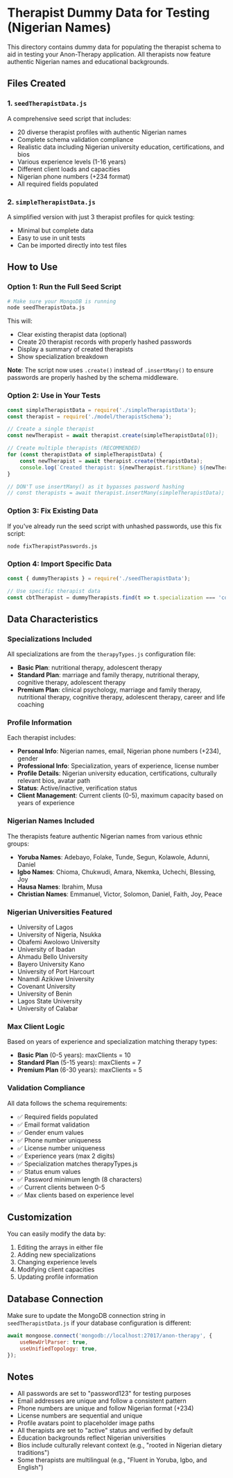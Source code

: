 # Therapist Dummy Data for Testing (Nigerian Names)

This directory contains dummy data for populating the therapist schema to aid in testing your Anon-Therapy application. All therapists now feature authentic Nigerian names and educational backgrounds.

## Files Created

### 1. `seedTherapistData.js`
A comprehensive seed script that includes:
- 20 diverse therapist profiles with authentic Nigerian names
- Complete schema validation compliance
- Realistic data including Nigerian university education, certifications, and bios
- Various experience levels (1-16 years)
- Different client loads and capacities
- Nigerian phone numbers (+234 format)
- All required fields populated

### 2. `simpleTherapistData.js`
A simplified version with just 3 therapist profiles for quick testing:
- Minimal but complete data
- Easy to use in unit tests
- Can be imported directly into test files

## How to Use

### Option 1: Run the Full Seed Script
```bash
# Make sure your MongoDB is running
node seedTherapistData.js
```

This will:
- Clear existing therapist data (optional)
- Create 20 therapist records with properly hashed passwords
- Display a summary of created therapists
- Show specialization breakdown

**Note**: The script now uses `.create()` instead of `.insertMany()` to ensure passwords are properly hashed by the schema middleware.

### Option 2: Use in Your Tests
```javascript
const simpleTherapistData = require('./simpleTherapistData');
const therapist = require('./model/therapistSchema');

// Create a single therapist
const newTherapist = await therapist.create(simpleTherapistData[0]);

// Create multiple therapists (RECOMMENDED)
for (const therapistData of simpleTherapistData) {
    const newTherapist = await therapist.create(therapistData);
    console.log(`Created therapist: ${newTherapist.firstName} ${newTherapist.lastName}`);
}

// DON'T use insertMany() as it bypasses password hashing
// const therapists = await therapist.insertMany(simpleTherapistData); // ❌ Won't hash passwords
```

### Option 3: Fix Existing Data
If you've already run the seed script with unhashed passwords, use this fix script:
```bash
node fixTherapistPasswords.js
```

### Option 4: Import Specific Data
```javascript
const { dummyTherapists } = require('./seedTherapistData');

// Use specific therapist data
const cbtTherapist = dummyTherapists.find(t => t.specialization === 'cognitive behavioral therapy');
```

## Data Characteristics

### Specializations Included
All specializations are from the `therapyTypes.js` configuration file:
- **Basic Plan**: nutritional therapy, adolescent therapy
- **Standard Plan**: marriage and family therapy, nutritional therapy, cognitive therapy, adolescent therapy
- **Premium Plan**: clinical psychology, marriage and family therapy, nutritional therapy, cognitive therapy, adolescent therapy, career and life coaching

### Profile Information
Each therapist includes:
- **Personal Info**: Nigerian names, email, Nigerian phone numbers (+234), gender
- **Professional Info**: Specialization, years of experience, license number
- **Profile Details**: Nigerian university education, certifications, culturally relevant bios, avatar path
- **Status**: Active/inactive, verification status
- **Client Management**: Current clients (0-5), maximum capacity based on years of experience

### Nigerian Names Included
The therapists feature authentic Nigerian names from various ethnic groups:
- **Yoruba Names**: Adebayo, Folake, Tunde, Segun, Kolawole, Adunni, Daniel
- **Igbo Names**: Chioma, Chukwudi, Amara, Nkemka, Uchechi, Blessing, Joy
- **Hausa Names**: Ibrahim, Musa
- **Christian Names**: Emmanuel, Victor, Solomon, Daniel, Faith, Joy, Peace

### Nigerian Universities Featured
- University of Lagos
- University of Nigeria, Nsukka
- Obafemi Awolowo University
- University of Ibadan
- Ahmadu Bello University
- Bayero University Kano
- University of Port Harcourt
- Nnamdi Azikiwe University
- Covenant University
- University of Benin
- Lagos State University
- University of Calabar

### Max Client Logic
Based on years of experience and specialization matching therapy types:
- **Basic Plan** (0-5 years): maxClients = 10
- **Standard Plan** (5-15 years): maxClients = 7  
- **Premium Plan** (6-30 years): maxClients = 5

### Validation Compliance
All data follows the schema requirements:
- ✅ Required fields populated
- ✅ Email format validation
- ✅ Gender enum values
- ✅ Phone number uniqueness
- ✅ License number uniqueness
- ✅ Experience years (max 2 digits)
- ✅ Specialization matches therapyTypes.js
- ✅ Status enum values
- ✅ Password minimum length (8 characters)
- ✅ Current clients between 0-5
- ✅ Max clients based on experience level

## Customization

You can easily modify the data by:
1. Editing the arrays in either file
2. Adding new specializations
3. Changing experience levels
4. Modifying client capacities
5. Updating profile information

## Database Connection

Make sure to update the MongoDB connection string in `seedTherapistData.js` if your database configuration is different:

```javascript
await mongoose.connect('mongodb://localhost:27017/anon-therapy', {
    useNewUrlParser: true,
    useUnifiedTopology: true,
});
```

## Notes

- All passwords are set to "password123" for testing purposes
- Email addresses are unique and follow a consistent pattern
- Phone numbers are unique and follow Nigerian format (+234)
- License numbers are sequential and unique
- Profile avatars point to placeholder image paths
- All therapists are set to "active" status and verified by default
- Education backgrounds reflect Nigerian universities
- Bios include culturally relevant context (e.g., "rooted in Nigerian dietary traditions")
- Some therapists are multilingual (e.g., "Fluent in Yoruba, Igbo, and English")